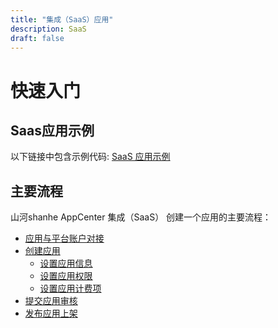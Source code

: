 ```yaml
---
title: "集成（SaaS）应用"
description: SaaS
draft: false
---
```


# 快速入门


## Saas应用示例

以下链接中包含示例代码: [SaaS 应用示例](https://github.com/yanshanlangren/sample_qc_ap)

## 主要流程

山河shanhe AppCenter 集成（SaaS） 创建一个应用的主要流程：

- [应用与平台账户对接](/appcenter/dev-platform/saas-developer-guide/account)
- [创建应用](/appcenter/dev-platform/saas-developer-guide/release/#创建应用)
  - [设置应用信息](/appcenter/dev-platform/saas-developer-guide/release/#设置应用信息)
  - [设置应用权限](/appcenter/dev-platform/saas-developer-guide/release/#设置应用权限)
  - [设置应用计费项](/appcenter/dev-platform/saas-developer-guide/release/#设置应用价格)
- [提交应用审核](/appcenter/dev-platform/saas-developer-guide/release/#提交应用审核)
- [发布应用上架](/appcenter/dev-platform/saas-developer-guide/release/#发布上架应用)

